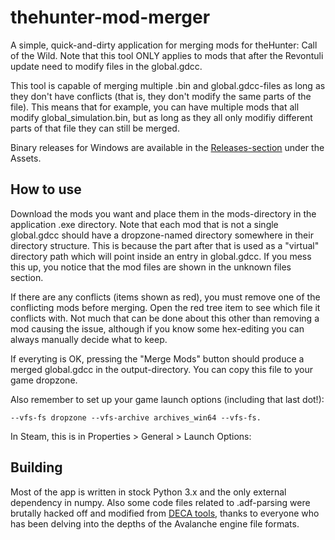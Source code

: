 # thehunter-mod-merger

A simple, quick-and-dirty application for merging mods for theHunter: Call of the Wild. Note that this tool ONLY applies to mods that after the Revontuli update need to modify files in the global.gdcc.

This tool is capable of merging multiple .bin and global.gdcc-files as long as they don't have conflicts (that is, they don't modify the same parts of the file). This means that for example, you can have multiple mods that all modify global_simulation.bin, but as long as they all only modifiy different parts of that file they can still be merged.

Binary releases for Windows are available in the [Releases-section](https://github.com/bitsawer/thehunter-mod-merger/releases) under the Assets.

## How to use

Download the mods you want and place them in the mods-directory in the application .exe directory. Note that each mod that is not a single global.gdcc should have a dropzone-named directory somewhere in their directory structure. This is because the part after that is used as a "virtual" directory path which will point inside an entry in global.gdcc. If you mess this up, you notice that the mod files are shown in the unknown files section.

If there are any conflicts (items shown as red), you must remove one of the conflicting mods before merging. Open the red tree item to see which file it conflicts with. Not much that can be done about this other than removing a mod causing the issue, although if you know some hex-editing you can always manually decide what to keep.

If everyting is OK, pressing the "Merge Mods" button should produce a merged global.gdcc in the output-directory. You can copy this file to your game dropzone. 

Also remember to set up your game launch options (including that last dot!):

`--vfs-fs dropzone --vfs-archive archives_win64 --vfs-fs.`

 In Steam, this is in Properties > General > Launch Options:

## Building

Most of the app is written in stock Python 3.x and the only external dependency in numpy. Also some code files related to .adf-parsing were brutally hacked off and modified from [DECA tools](https://github.com/kk49/deca), thanks to everyone who has been delving into the depths of the Avalanche engine file formats.
